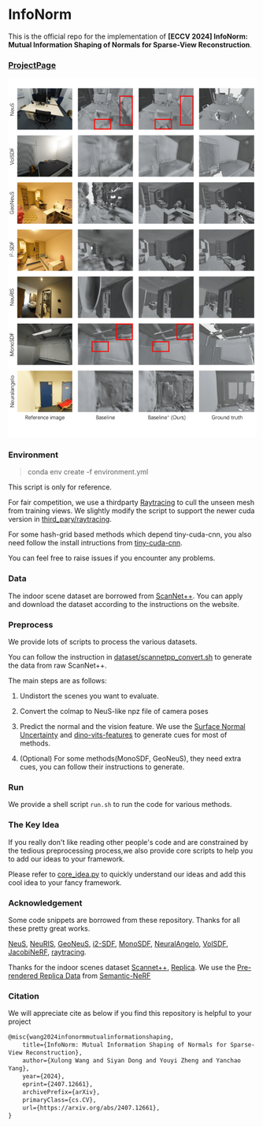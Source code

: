 # InfoNorm

This is the official repo for the implementation of **[ECCV 2024] InfoNorm: Mutual Information Shaping of Normals for Sparse-View Reconstruction**.

### [ProjectPage](https://muliphein.github.io/InfoNorm/)

![MainFigure](./figure/main.png)

### Environment

> conda env create -f environment.yml

This script is only for reference.

For fair competition, we use a thirdparty [Raytracing](https://github.com/ashawkey/raytracing) to cull the unseen mesh from training views. We slightly modify the script to support the newer cuda version in [third_pary/raytracing](third_pary/raytracing).

For some hash-grid based methods which depend tiny-cuda-cnn, you also need follow the install intructions from [tiny-cuda-cnn](https://github.com/NVlabs/tiny-cuda-nn).

You can feel free to raise issues if you encounter any problems.

### Data

The indoor scene dataset are borrowed from [ScanNet++](https://kaldir.vc.in.tum.de/scannetpp/). You can apply and download the dataset according to the instructions on the website.

### Preprocess

We provide lots of scripts to process the various datasets.

You can follow the instruction in [dataset/scannetpp_convert.sh](dataset/scannetpp_convert.sh) to generate the data from raw ScanNet++.

The main steps are as follows:

1. Undistort the scenes you want to evaluate.

2. Convert the colmap to NeuS-like npz file of camera poses

3. Predict the normal and the vision feature. We use the [Surface Normal Uncertainty](https://github.com/baegwangbin/surface_normal_uncertainty) and [dino-vits-features](https://github.com/ShirAmir/dino-vit-features) to generate cues for most of methods.

4. (Optional) For some methods(MonoSDF, GeoNeuS), they need extra cues, you can follow their instructions to generate.

### Run

We provide a shell script `run.sh` to run the code for various methods.

### The Key Idea

If you really don't like reading other people's code and are constrained by the tedious preprocessing process,we also provide core scripts to help you to add our ideas to your framework.

Please refer to [core_idea.py](core_idea.py) to quickly understand our ideas and add this cool idea to your fancy framework.

### Acknowledgement

Some code snippets are borrowed from these repository. Thanks for all these pretty great works.

[NeuS](https://github.com/Totoro97/NeuS), [NeuRIS](https://github.com/jiepengwang/NeuRIS), [GeoNeuS](https://github.com/GhiXu/Geo-Neus), [i2-SDF](https://github.com/jingsenzhu/i2-sdf), [MonoSDF](https://github.com/autonomousvision/monosdf), [NeuralAngelo](https://github.com/NVlabs/neuralangelo), [VolSDF](https://github.com/lioryariv/volsdf),
[JacobiNeRF](https://github.com/xxm19/jacobinerf), [raytracing](https://github.com/ashawkey/raytracing).

Thanks for the indoor scenes dataset [Scannet++](https://kaldir.vc.in.tum.de/scannetpp/), [Replica](https://github.com/facebookresearch/Replica-Dataset). We use the  [Pre-rendered Replica Data](https://www.dropbox.com/scl/fo/puh6djua6ewgs0afsswmz/AGudMbll0n0v_iADmqrrRds?rlkey=ep5495umv628y2sk8hvnh8msc&e=1&dl=0) from [Semantic-NeRF](https://github.com/Harry-Zhi/semantic_nerf)

### Citation

We will appreciate cite as below if you find this repository is helpful to your project

```
@misc{wang2024infonormmutualinformationshaping,
    title={InfoNorm: Mutual Information Shaping of Normals for Sparse-View Reconstruction}, 
    author={Xulong Wang and Siyan Dong and Youyi Zheng and Yanchao Yang},
    year={2024},
    eprint={2407.12661},
    archivePrefix={arXiv},
    primaryClass={cs.CV},
    url={https://arxiv.org/abs/2407.12661}, 
}
```
